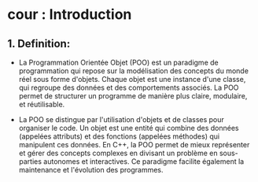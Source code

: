 # cour : **Introduction**

## 1. **Definition:**

-   La Programmation Orientée Objet (POO) est un paradigme de programmation qui repose sur la modélisation des concepts du monde réel sous forme d'objets. Chaque objet est une instance d'une classe, qui regroupe des données et des comportements associés. La POO permet de structurer un programme de manière plus claire, modulaire, et réutilisable.

-   La POO se distingue par l'utilisation d'objets et de classes pour organiser le code. Un objet est une entité qui combine des données (appelées attributs) et des fonctions (appelées méthodes) qui manipulent ces données. En C++, la POO permet de mieux représenter et gérer des concepts complexes en divisant un problème en sous-parties autonomes et interactives. Ce paradigme facilite également la maintenance et l'évolution des programmes.
